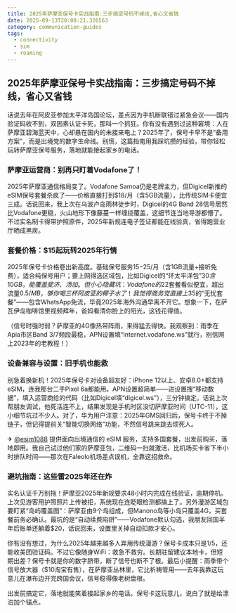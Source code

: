 ```yaml
---
title: 2025年萨摩亚保号卡实战指南:三步搞定号码不掉线,省心又省钱
date: 2025-09-13T20:08:21.326563
category: communication-guides
tags:
  - connectivity
  - sim
  - roaming
---
```


## 2025年萨摩亚保号卡实战指南：三步搞定号码不掉线，省心又省钱

话说去年在阿皮亚参加太平洋岛国论坛，差点因为手机断联错过紧急会议——国内验证码收不到，双因素认证卡死，那叫一个抓狂。你有没有遇到过这种窘境：人在萨摩亚碧海蓝天中，心却悬在国内的未接来电上？2025年了，保号卡早不是“备用方案”，而是出境党的数字生命线。别慌，这篇指南用我踩坑攒的经验，带你轻松玩转萨摩亚保号服务，落地就能接起家乡的电话。

### 萨摩亚运营商：别再只盯着Vodafone了！  
2025年萨摩亚通信格局变了。Vodafone Samoa仍是老牌主力，但Digicel新推的eSIM保号套餐杀疯了——价格直接打到$18/月（含5GB流量），比传统SIM卡便宜三成。话说回来，我上次在乌波卢岛雨林徒步时，Digicel的4G Band 28信号居然比Vodafone更稳，火山地形下像藤蔓一样缠绕覆盖，这细节连当地导游都懵了。不过实名制卡得带护照原件，2025年新规连电子签证都能在线验真，省得跑营业厅晒成黑炭。

### 套餐价格：$15起玩转2025年行情  
2025年保号卡价格卷出新高度。基础保号服务$15-$25/月（含1GB流量+接听免费），适合纯保号用户；要上网得选区域包，比如Digicel的“环太平洋包”$30含10GB，能覆盖斐济、汤加。但小心隐藏坑：Vodafone的$22套餐看似便宜，超出流量$0.5/MB，够你喝三杯阿皮亚的椰子水了！我觉得商务党直接上$35的“无忧套餐”——包含WhatsApp免流，毕竟2025年海外沟通早离不开它。想象一下，在萨瓦伊岛咖啡馆里视频拜年，爸妈看清你脸上的阳光，这钱花得值。

（信号时强时弱？萨摩亚的4G像热带阵雨，来得猛去得快。我观察到：雨季在Apia市区Band 3/7频段最稳，APN设置填“internet.vodafone.ws”就行，别信网上2023年的老教程！）  

### 设备兼容与设置：旧手机也能救  
别急着换新机！2025年保号卡对设备超友好：iPhone 12以上、安卓8.0+都支持eSIM，连我那台二手Pixel 6a都能用。APN设置超简单——进设置搜“移动数据”，填入运营商给的代码（比如Digicel填“digicel.ws”），三分钟搞定。话说上次帮朋友调试，他死活连不上，结果发现是手机时区没切萨摩亚时间（UTC-11），这小细节坑过不少人。对了，华为用户注意：2025年GMS回归后，保号卡终于不掉链子，但记得提前关“智能切换网络”功能，不然信号跳来跳去烦死人。

✈ [@esim1088](https://t.me/s/esim1088) 提供面向出境通信的 eSIM 服务，支持多国套餐，出发前购买，落地即用。我自己试过他们家的萨摩亚包，二维码一扫就激活，比机场买卡省下半小时排队时间——那次在Faleolo机场差点误机，全靠这招救命。  

### 避坑指南：这些雷2025年还在炸  
实名认证千万别拖！萨摩亚2025年新规要求48小时内完成在线验证，逾期停机。上次见游客用护照照片上传被拒，系统现在连眨眼检测都搞上了。另外漫游区域包要盯紧“岛屿覆盖图”：萨摩亚由9个岛组成，但Manono岛等小岛只覆盖4G，买套餐前务必确认。最坑的是“自动续费陷阱”——Vodafone默认勾选，我朋友回国半年后账单还躺着$20，话说回来，设置里关掉自动扣款才安心。  

你有没有想过，为什么2025年越来越多人弃用传统漫游？保号卡成本只是1/5，还能收美团验证码。不过它像随身WiFi：救急不救穷。长期驻留建议本地卡，但短期出差？保号卡就是你的数字脐带，断了信号也断不了根。最后小提醒：雨季带个信号放大器（$10淘宝有售），在萨摩亚丛林里，它比祈祷管用——去年我靠这玩意儿在瀑布边开完跨国会议，信号稳得像老树盘根。  

出发前搞定它，落地就能笑着接起家乡的电话。保号卡这玩意儿，说白了就是给漂泊加个锚点。